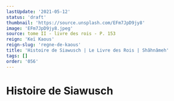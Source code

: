 ```yaml
---
lastUpdate: '2021-05-12'
status: 'draft'
thumbnail: 'https://source.unsplash.com/EFm7JpD9jy8'
image: 'EFm7JpD9jy8.jpeg'
source: tome II - livre des rois - P. 153
reign: 'Keï Kaous'
reign-slug: 'regne-de-kaous'
title: 'Histoire de Siawusch | Le Livre des Rois | Shâhnâmeh'
tags: []
order: '056'
---
```


# Histoire de Siawusch 
